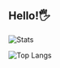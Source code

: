 ## Hello!🖐️
![Stats](https://github-readme-stats.vercel.app/api?username=v1n1-03&theme=midnight-purple&show_icons=true) 

![Top Langs](https://github-readme-stats.vercel.app/api/top-langs/?username=v1n1-03&theme=midnight-purple&layout=compact)

